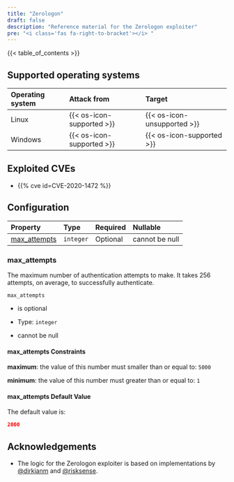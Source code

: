 ```yaml
---
title: "Zerologon"
draft: false
description: "Reference material for the Zerologon exploiter"
pre: "<i class='fas fa-right-to-bracket'></i> "
---
```

{{< table_of_contents >}}

## Supported operating systems

| Operating system | Attack from                 | Target                      |
| :--------------- | :-------------------------- | :-------------------------- |
| Linux            | {{< os-icon-supported >}}   | {{< os-icon-unsupported >}} |
| Windows          | {{< os-icon-supported >}}   | {{< os-icon-supported >}}   |

## Exploited CVEs

- {{% cve id=CVE-2020-1472 %}}

## Configuration

<!--
This documentation was autogenerated by passing the plugin's config-schema.json
through https://github.com/adobe/jsonschema2md. It was then modified by hand to
remove extraneous information.
-->

| Property                       | Type      | Required | Nullable       |
| :----------------------------- | :-------- | :------- | :------------- |
| [max\_attempts](#max_attempts) | `integer` | Optional | cannot be null |

### max\_attempts

The maximum number of authentication attempts to make. It takes 256 attempts, on average, to successfully authenticate.

`max_attempts`

* is optional

* Type: `integer`

* cannot be null

#### max\_attempts Constraints

**maximum**: the value of this number must smaller than or equal to: `5000`

**minimum**: the value of this number must greater than or equal to: `1`

#### max\_attempts Default Value

The default value is:

```json
2000
```

## Acknowledgements

* The logic for the Zerologon exploiter is based on implementations by
[@dirkjanm](https://github.com/dirkjanm/CVE-2020-1472/) and [@risksense](
https://github.com/risksense/zerologon).
